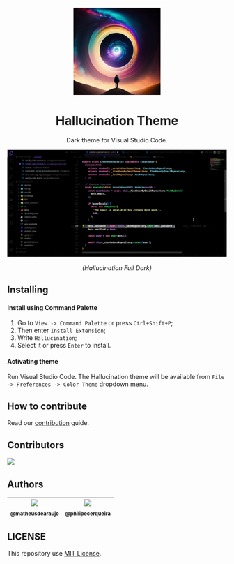 <p align="center">
  <a href="https://github.com/matheusdearaujo/hallucination-theme" rel="noopener">
    <img width=200px height=200px src=".github/assets/icon.png">
 </a>
</p>

<h1 align="center">Hallucination Theme</h1>

<p align="center">
  Dark theme for Visual Studio Code.
</p>

<p align="center">
  <img alt="Hallucination theme screnshoot for Visual Studio Code" src=".github/assets/hallucination-dark.png">
</p>

<p align="center" style="font-style: italic">(Hallucination Full Dark)</p>

## Installing

#### Install using Command Palette

1.  Go to `View -> Command Palette` or press `Ctrl+Shift+P`;
2.  Then enter `Install Extension`;
3.  Write `Hallucination`;
4.  Select it or press `Enter` to install.

#### Activating theme

Run Visual Studio Code. The Hallucination theme will be available from `File -> Preferences -> Color Theme` dropdown menu.

## How to contribute

Read our [contribution](/CONTRIBUTING.md) guide.

## Contributors

<a href="https://github.com/matheusdearaujo/hallucination-theme/graphs/contributors"><img src="https://contrib.rocks/image?repo=matheusdearaujo/hallucination-theme" /></a>

## Authors

| [<img src="https://avatars.githubusercontent.com/u/61164981?v=3&s=115"><br><sub>@matheusdearaujo</sub>](https://github.com/matheusdearaujo)  | [<img src="https://avatars.githubusercontent.com/u/80401402?v=3&s=115"><br><sub>@philipecerqueira</sub>](https://github.com/matheusdearaujo)  |
|:-:|:-:|

## LICENSE

This repository use [MIT License](/LICENSE).
